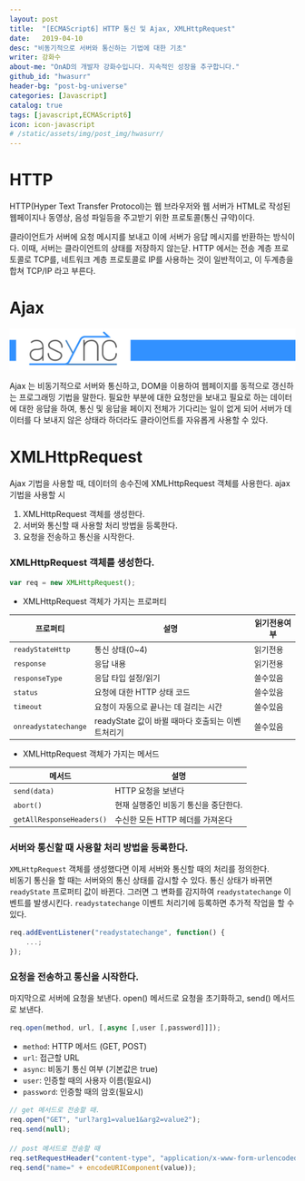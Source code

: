 ```yaml
---
layout: post
title:  "[ECMAScript6] HTTP 통신 및 Ajax, XMLHttpRequest"
date:   2019-04-10
desc: "비동기적으로 서버와 통신하는 기법에 대한 기초"
writer: 강화수
about-me: "OnAD의 개발자 강화수입니다. 지속적인 성장을 추구합니다."
github_id: "hwasurr"
header-bg: "post-bg-universe"
categories: [Javascript]
catalog: true
tags: [javascript,ECMAScript6]
icon: icon-javascript
# /static/assets/img/post_img/hwasurr/
---
```


# HTTP

HTTP(Hyper Text Transfer Protocol)는 웹 브라우저와 웹 서버가 HTML로 작성된 웹페이지나 동영상, 음성 파일등을 주고받기 위한 프로토콜(통신 규약)이다.  

클라이언트가 서버에 요청 메시지를 보내고 이에 서버가 응답 메시지를 반환하는 방식이다. 이때, 서버는 클라이언트의 상태를 저장하지 않는닫. HTTP 에서는 전송 계층 프로토콜로 TCP를, 네트워크 계층 프로토콜로 IP를 사용하는 것이 일반적이고, 이 두계층을 합쳐 TCP/IP 라고 부른다.  

# Ajax

<img src="../static/assets/img/post_img/hwasurr/async.jpg">

Ajax 는 비동기적으로 서버와 통신하고, DOM을 이용하여 웹페이지를 동적으로 갱신하는 프로그래밍 기법을 말한다. 필요한 부분에 대한 요청만을 보내고 필요로 하는 데이터에 대한 응답을 하여, 통신 및 응답을 페이지 전체가 기다리는 일이 없게 되어 서버가 데이터를 다 보내지 않은 상태라 하더라도 클라이언트를 자유롭게 사용할 수 있다.

# XMLHttpRequest

Ajax 기법을 사용할 때, 데이터의 송수진에 XMLHttpRequest 객체를 사용한다. ajax 기법을 사용할 시  

1. XMLHttpRequest 객체를 생성한다.
2. 서버와 통신할 때 사용할 처리 방법을 등록한다.
3. 요청을 전송하고 통신을 시작한다.

### XMLHttpRequest 객체를 생성한다.

~~~js
var req = new XMLHttpRequest();
~~~

- XMLHttpRequest 객체가 가지는 프로퍼티

| 프로퍼티                 | 설명                               | 읽기전용여부 |
| -------------------- | -------------------------------- | ------ |
| `readyStateHttp`     | 통신 상태(0~4)                       | 읽기전용   |
| `response`           | 응답 내용                            | 읽기전용   |
| `responseType`       | 응답 타입 설정/읽기                      | 쓸수있음   |
| `status`             | 요청에 대한 HTTP 상태 코드                | 쓸수있음   |
| `timeout`            | 요청이 자동으로 끝나는 데 걸리는 시간            | 쓸수있음   |
| `onreadystatechange` | readyState 값이 바뀔 때마다 호출되는 이벤트처리기 | 쓸수있음   |

- XMLHttpRequest 객체가 가지는 메서드

| 메서드                       | 설명                    |
| ------------------------- | --------------------- |
| `send(data)`              | HTTP 요청을 보낸다          |
| `abort()`                 | 현재 실행중인 비동기 통신을 중단한다. |
| `getAllResponseHeaders()` | 수신한 모든 HTTP 헤더를 가져온다  |

### 서버와 통신할 때 사용할 처리 방법을 등록한다.

`XMLHttpRequest` 객체를 생성했다면 이제 서버와 통신할 때의 처리를 정의한다.  
비동기 통신을 할 때는 서버와의 통신 상태를 감시할 수 있다. 통신 상태가 바뀌면 `readyState` 프로퍼티 값이 바뀐다. 그러면 그 변화를 감지하여 `readystatechange` 이벤트를 발생시킨다. `readystatechange` 이벤트 처리기에 등록하면 추가적 작업을 할 수 있다.

~~~js
req.addEventListener("readystatechange", function() {
    ...;
});
~~~

### 요청을 전송하고 통신을 시작한다.

마지막으로 서버에 요청을 보낸다. open() 메서드로 요청을 초기화하고, send() 메서드로 보낸다.

~~~js
req.open(method, url, [,async [,user [,password]]]);
~~~

- `method`: HTTP 메서드 (GET, POST)
- `url`: 접근할 URL
- `async`: 비동기 통신 여부 (기본값은 true)
- `user`: 인증할 때의 사용자 이름(필요시)
- `password`: 인증할 때의 암호(필요시)

~~~js
// get 메서드로 전송할 때.
req.open("GET", "url?arg1=value1&arg2=value2");
req.send(null);

// post 메서드로 전송할 때
req.setRequestHeader("content-type", "application/x-www-form-urlencoded");
req.send("name=" + encodeURIComponent(value));
~~~